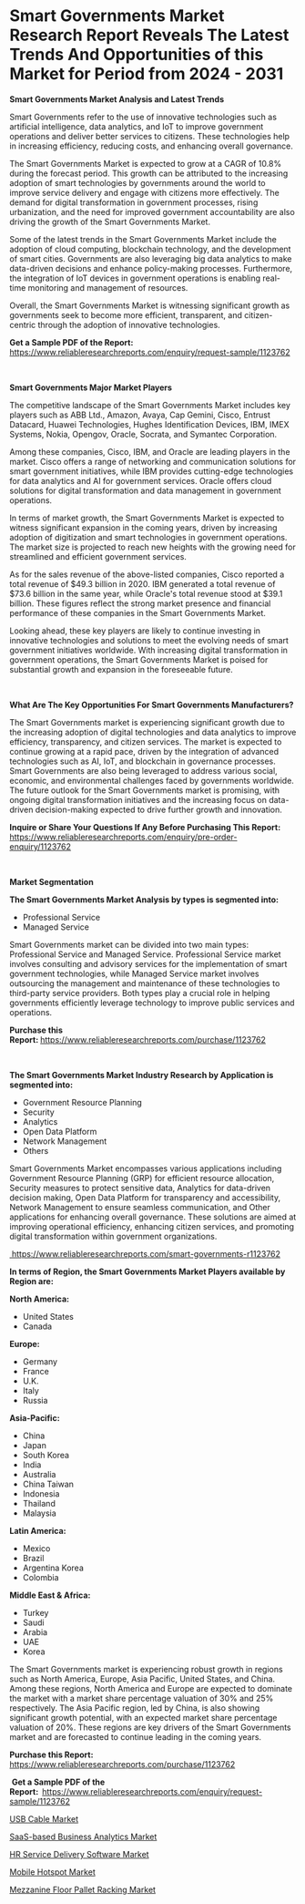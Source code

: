 <p><h1>Smart Governments Market Research Report Reveals The Latest Trends And Opportunities of this Market for Period from 2024 - 2031</h1></p><p><strong>Smart Governments Market Analysis and Latest Trends</strong></p>
<p><p>Smart Governments refer to the use of innovative technologies such as artificial intelligence, data analytics, and IoT to improve government operations and deliver better services to citizens. These technologies help in increasing efficiency, reducing costs, and enhancing overall governance.</p><p>The Smart Governments Market is expected to grow at a CAGR of 10.8% during the forecast period. This growth can be attributed to the increasing adoption of smart technologies by governments around the world to improve service delivery and engage with citizens more effectively. The demand for digital transformation in government processes, rising urbanization, and the need for improved government accountability are also driving the growth of the Smart Governments Market.</p><p>Some of the latest trends in the Smart Governments Market include the adoption of cloud computing, blockchain technology, and the development of smart cities. Governments are also leveraging big data analytics to make data-driven decisions and enhance policy-making processes. Furthermore, the integration of IoT devices in government operations is enabling real-time monitoring and management of resources.</p><p>Overall, the Smart Governments Market is witnessing significant growth as governments seek to become more efficient, transparent, and citizen-centric through the adoption of innovative technologies.</p></p>
<p><strong>Get a Sample PDF of the Report:&nbsp;</strong> <a href="https://www.reliableresearchreports.com/enquiry/request-sample/1123762">https://www.reliableresearchreports.com/enquiry/request-sample/1123762</a></p>
<p>&nbsp;</p>
<p><strong>Smart Governments Major Market Players</strong></p>
<p><p>The competitive landscape of the Smart Governments Market includes key players such as ABB Ltd., Amazon, Avaya, Cap Gemini, Cisco, Entrust Datacard, Huawei Technologies, Hughes Identification Devices, IBM, IMEX Systems, Nokia, Opengov, Oracle, Socrata, and Symantec Corporation. </p><p>Among these companies, Cisco, IBM, and Oracle are leading players in the market. Cisco offers a range of networking and communication solutions for smart government initiatives, while IBM provides cutting-edge technologies for data analytics and AI for government services. Oracle offers cloud solutions for digital transformation and data management in government operations. </p><p>In terms of market growth, the Smart Governments Market is expected to witness significant expansion in the coming years, driven by increasing adoption of digitization and smart technologies in government operations. The market size is projected to reach new heights with the growing need for streamlined and efficient government services. </p><p>As for the sales revenue of the above-listed companies, Cisco reported a total revenue of $49.3 billion in 2020. IBM generated a total revenue of $73.6 billion in the same year, while Oracle's total revenue stood at $39.1 billion. These figures reflect the strong market presence and financial performance of these companies in the Smart Governments Market. </p><p>Looking ahead, these key players are likely to continue investing in innovative technologies and solutions to meet the evolving needs of smart government initiatives worldwide. With increasing digital transformation in government operations, the Smart Governments Market is poised for substantial growth and expansion in the foreseeable future.</p></p>
<p>&nbsp;</p>
<p><strong>What Are The Key Opportunities For Smart Governments Manufacturers?</strong></p>
<p><p>The Smart Governments market is experiencing significant growth due to the increasing adoption of digital technologies and data analytics to improve efficiency, transparency, and citizen services. The market is expected to continue growing at a rapid pace, driven by the integration of advanced technologies such as AI, IoT, and blockchain in governance processes. Smart Governments are also being leveraged to address various social, economic, and environmental challenges faced by governments worldwide. The future outlook for the Smart Governments market is promising, with ongoing digital transformation initiatives and the increasing focus on data-driven decision-making expected to drive further growth and innovation.</p></p>
<p><strong>Inquire or Share Your Questions If Any Before Purchasing This Report:</strong> <a href="https://www.reliableresearchreports.com/enquiry/pre-order-enquiry/1123762">https://www.reliableresearchreports.com/enquiry/pre-order-enquiry/1123762</a></p>
<p>&nbsp;</p>
<p><strong>Market Segmentation</strong></p>
<p><strong>The Smart Governments Market Analysis by types is segmented into:</strong></p>
<p><ul><li>Professional Service</li><li>Managed Service</li></ul></p>
<p><p>Smart Governments market can be divided into two main types: Professional Service and Managed Service. Professional Service market involves consulting and advisory services for the implementation of smart government technologies, while Managed Service market involves outsourcing the management and maintenance of these technologies to third-party service providers. Both types play a crucial role in helping governments efficiently leverage technology to improve public services and operations.</p></p>
<p><strong>Purchase this Report:&nbsp;</strong><a href="https://www.reliableresearchreports.com/purchase/1123762">https://www.reliableresearchreports.com/purchase/1123762</a></p>
<p>&nbsp;</p>
<p><strong>The Smart Governments Market Industry Research by Application is segmented into:</strong></p>
<p><ul><li>Government Resource Planning</li><li>Security</li><li>Analytics</li><li>Open Data Platform</li><li>Network Management</li><li>Others</li></ul></p>
<p><p>Smart Governments Market encompasses various applications including Government Resource Planning (GRP) for efficient resource allocation, Security measures to protect sensitive data, Analytics for data-driven decision making, Open Data Platform for transparency and accessibility, Network Management to ensure seamless communication, and Other applications for enhancing overall governance. These solutions are aimed at improving operational efficiency, enhancing citizen services, and promoting digital transformation within government organizations.</p></p>
<p><a href="https://www.reliableresearchreports.com/smart-governments-r1123762">&nbsp;https://www.reliableresearchreports.com/smart-governments-r1123762</a></p>
<p><strong>In terms of Region, the Smart Governments Market Players available by Region are:</strong></p>
<p>
    <p> <strong> North America: </strong>
        <ul>
            <li>United States</li>
            <li>Canada</li>
        </ul>
        </p> 
    <p> <strong> Europe: </strong>
        <ul>
            <li>Germany</li>
            <li>France</li>
            <li>U.K.</li>
            <li>Italy</li>
            <li>Russia</li>
        </ul>
        </p> 
    <p> <strong> Asia-Pacific: </strong>
        <ul>
            <li>China</li>
            <li>Japan</li>
            <li>South Korea</li>
            <li>India</li>
            <li>Australia</li>
            <li>China Taiwan</li>
            <li>Indonesia</li>
            <li>Thailand</li>
            <li>Malaysia</li>
        </ul>
        </p> 
    <p> <strong> Latin America: </strong>
        <ul>
            <li>Mexico</li>
            <li>Brazil</li>
            <li>Argentina Korea</li>
            <li>Colombia</li>
        </ul>
        </p> 
    <p> <strong> Middle East & Africa: </strong>
        <ul>
            <li>Turkey</li>
            <li>Saudi</li>
            <li>Arabia</li>
            <li>UAE</li>
            <li>Korea</li>
        </ul>
    </p>
    </p>
<p><p>The Smart Governments market is experiencing robust growth in regions such as North America, Europe, Asia Pacific, United States, and China. Among these regions, North America and Europe are expected to dominate the market with a market share percentage valuation of 30% and 25% respectively. The Asia Pacific region, led by China, is also showing significant growth potential, with an expected market share percentage valuation of 20%. These regions are key drivers of the Smart Governments market and are forecasted to continue leading in the coming years.</p></p>
<p><strong>Purchase this Report: </strong><a href="https://www.reliableresearchreports.com/purchase/1123762">https://www.reliableresearchreports.com/purchase/1123762</a></p>
<p>&nbsp;<strong>Get a Sample PDF of the Report:&nbsp;&nbsp;</strong><a href="https://www.reliableresearchreports.com/enquiry/request-sample/1123762">https://www.reliableresearchreports.com/enquiry/request-sample/1123762</a></p>
<p><strong></strong></p>
<p><p><a href="https://www.linkedin.com/pulse/insights-usb-cable-market-share-competitive-landscape-period-hbk1f">USB Cable Market</a></p><p><a href="https://github.com/julyju69/Market-Research-Report-List-4/blob/main/saas-based-business-analytics-market.md">SaaS-based Business Analytics Market</a></p><p><a href="https://github.com/nathandecarvalho/Market-Research-Report-List-4/blob/main/hr-service-delivery-software-market.md">HR Service Delivery Software Market</a></p><p><a href="https://www.linkedin.com/pulse/mobile-hotspot-market-size-segmentation-trends-growth-analysis-rhi0f">Mobile Hotspot Market</a></p><p><a href="https://issuu.com/reportprime-2/docs/mezzanine-floor-pallet-racking-market-size-2030.pp">Mezzanine Floor Pallet Racking Market</a></p></p>